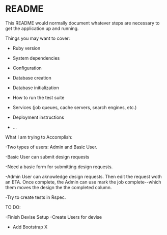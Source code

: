# README

This README would normally document whatever steps are necessary to get the
application up and running.

Things you may want to cover:

* Ruby version

* System dependencies

* Configuration

* Database creation

* Database initialization

* How to run the test suite

* Services (job queues, cache servers, search engines, etc.)

* Deployment instructions

* ...

What I am trying to Accomplish:

-Two types of users: Admin and Basic User. 

-Basic User can submit design requests

-Need a basic form for submitting design requests. 

-Admin User can aknowledge design requests. Then edit the request woth an ETA. Once complete, the Admin can use mark the job complete--which them moves the design the the completed column. 

-Try to create tests in Rspec. 


TO DO: 

-Finish Devise Setup 
-Create Users for devise
- Add Bootstrap X
